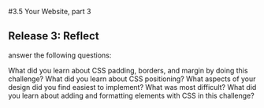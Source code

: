 #3.5 Your Website, part 3 

## Release 3: Reflect

answer the following questions:

What did you learn about CSS padding, borders, and margin by doing this challenge?
What did you learn about CSS positioning?
What aspects of your design did you find easiest to implement? What was most difficult?
What did you learn about adding and formatting elements with CSS in this challenge?